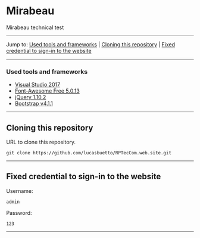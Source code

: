 # Mirabeau
Mirabeau technical test

------

Jump to:
  [Used tools and frameworks](#used-tools-and-frameworks) |
  [Cloning this repository](#cloning-this-repository) |
  [Fixed credential to sign-in to the website](#fixed-credential-to-sign-in-to-the-website)
  
------

### Used tools and frameworks
- [Visual Studio 2017](https://visualstudio.microsoft.com/)
- [Font-Awesome Free 5.0.13](https://fontawesome.com/)
- [jQuery 1.10.2](https://jquery.com/)
- [Bootstrap v4.1.1](https://getbootstrap.com/)

------

## Cloning this repository

URL to clone this repository.
```shell
git clone https://github.com/lucasbuetto/RPTecCom.web.site.git
```
-----

## Fixed credential to sign-in to the website

Username:
```shell
admin
```
Password:
```shell
123
```
-----
